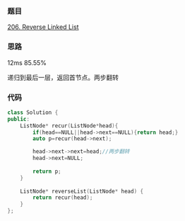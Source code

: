 ### 题目
[206. Reverse Linked List](https://leetcode-cn.com/problems/reverse-linked-list/submissions/)
### 思路
12ms 85.55%

递归到最后一层，返回首节点。两步翻转
### 代码
```c++
class Solution {
public:
    ListNode* recur(ListNode*head){
        if(head==NULL||head->next==NULL){return head;}
        auto p=recur(head->next);

        head->next->next=head;//两步翻转
        head->next=NULL;
        
        return p;
    }
    
    ListNode* reverseList(ListNode* head) {
        return recur(head);
    }
};
```
